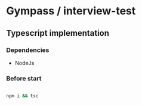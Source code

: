 # Gympass / interview-test 

## Typescript implementation

### Dependencies

* NodeJs


### Before start

```sh

npm i && tsc

```

